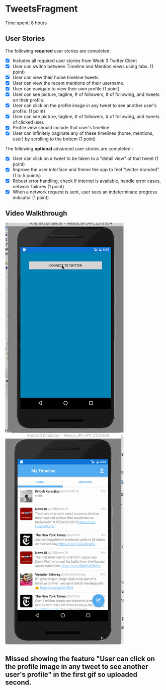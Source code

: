 # TweetsFragment

Time spent: 8 hours

## User Stories

The following **required** user stories are completed:

* [X] Includes all required user stories from Week 3 Twitter Client
* [X] User can switch between Timeline and Mention views using tabs. (1 point)
* [X] User can view their home timeline tweets.
* [X] User can view the recent mentions of their username.
* [X] User can navigate to view their own profile (1 point)
* [X] User can see picture, tagline, # of followers, # of following, and tweets on their profile.
* [X] User can click on the profile image in any tweet to see another user's profile. (1 point)
* [X] User can see picture, tagline, # of followers, # of following, and tweets of clicked user.
* [X] Profile view should include that user's timeline
* [X] User can infinitely paginate any of these timelines (home, mentions, user) by scrolling to the bottom (1 point)

The following **optional** advanced user stories are completed :

* [X] User can click on a tweet to be taken to a "detail view" of that tweet (1 point)
* [X] Improve the user interface and theme the app to feel "twitter branded" (1 to 5 points)
* [X] Robust error handling, check if internet is available, handle error cases, network failures (1 point)
* [X] When a network request is sent, user sees an indeterminate progress indicator (1 point)

## Video Walkthrough 

![Video Walkthrough](TweetsFragment.gif)
![Video Walkthrough](TweetsFragment1.gif)


## Missed showing the feature "User can click on the profile image in any tweet to see another user's profile" in the first gif so uploaded second.
